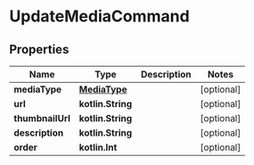 
# UpdateMediaCommand

## Properties
Name | Type | Description | Notes
------------ | ------------- | ------------- | -------------
**mediaType** | [**MediaType**](MediaType.md) |  |  [optional]
**url** | **kotlin.String** |  |  [optional]
**thumbnailUrl** | **kotlin.String** |  |  [optional]
**description** | **kotlin.String** |  |  [optional]
**order** | **kotlin.Int** |  |  [optional]



